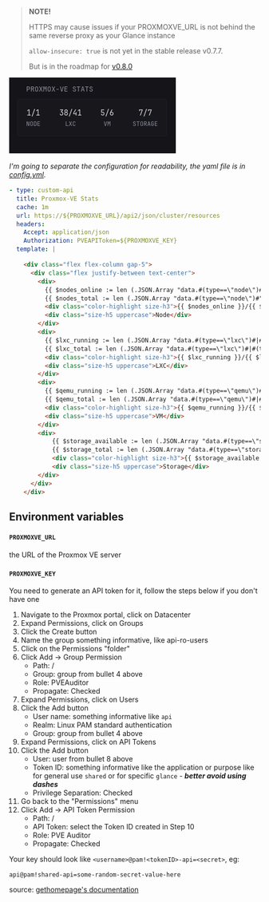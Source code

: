 > **NOTE!**
> 
> HTTPS may cause issues if your PROXMOXVE_URL is not behind the same reverse proxy as your Glance instance
>
> `allow-insecure: true` is not yet in the stable release v0.7.7.
>
> But is in the roadmap for [v0.8.0](https://github.com/glanceapp/glance/issues/361#issuecomment-2667354818)


![](preview.png)

_I'm going to separate the configuration for readability, the yaml file is in [config.yml](config.yml)._
```yaml
- type: custom-api
  title: Proxmox-VE Stats
  cache: 1m
  url: https://${PROXMOXVE_URL}/api2/json/cluster/resources
  headers:
    Accept: application/json
    Authorization: PVEAPIToken=${PROXMOXVE_KEY}
  template: |
```
```html
    <div class="flex flex-column gap-5">
      <div class="flex justify-between text-center">
        <div>
          {{ $nodes_online := len (.JSON.Array "data.#(type==\"node\")#|#(status==\"online\")#") }}
          {{ $nodes_total := len (.JSON.Array "data.#(type==\"node\")#") }}
          <div class="color-highlight size-h3">{{ $nodes_online }}/{{ $nodes_total }}</div>
          <div class="size-h5 uppercase">Node</div>
        </div>
        <div>
          {{ $lxc_running := len (.JSON.Array "data.#(type==\"lxc\")#|#(status==\"running\")#|#(template==0)#") }}
          {{ $lxc_total := len (.JSON.Array "data.#(type==\"lxc\")#|#(template==0)#") }}
          <div class="color-highlight size-h3">{{ $lxc_running }}/{{ $lxc_total }}</div>
          <div class="size-h5 uppercase">LXC</div>
        </div>
        <div>
          {{ $qemu_running := len (.JSON.Array "data.#(type==\"qemu\")#|#(status==\"running\")#|#(template==0)#") }}
          {{ $qemu_total := len (.JSON.Array "data.#(type==\"qemu\")#|#(template==0)#") }}
          <div class="color-highlight size-h3">{{ $qemu_running }}/{{ $qemu_total }}</div>
          <div class="size-h5 uppercase">VM</div>
        </div>
        <div>
            {{ $storage_available := len (.JSON.Array "data.#(type==\"storage\")#|#(status==\"available\")#") }}
            {{ $storage_total := len (.JSON.Array "data.#(type==\"storage\")#") }}
            <div class="color-highlight size-h3">{{ $storage_available }}/{{ $storage_total }}</div>
            <div class="size-h5 uppercase">Storage</div>
        </div>
      </div>
    </div>
```

## Environment variables

#### `PROXMOXVE_URL`
the URL of the Proxmox VE server

#### `PROXMOXVE_KEY`
You need to generate an API token for it, follow the steps below if you don't have one

1. Navigate to the Proxmox portal, click on Datacenter
2. Expand Permissions, click on Groups
3. Click the Create button
4. Name the group something informative, like api-ro-users
5. Click on the Permissions "folder"
6. Click Add -> Group Permission
    - Path: /
    - Group: group from bullet 4 above
    - Role: PVEAuditor
    - Propagate: Checked
7. Expand Permissions, click on Users
8. Click the Add button
    - User name: something informative like `api`
    - Realm: Linux PAM standard authentication
    - Group: group from bullet 4 above
9. Expand Permissions, click on API Tokens
10. Click the Add button
    - User: user from bullet 8 above
    - Token ID: something informative like the application or purpose like  for general use `shared` or for specific `glance` - **_better avoid using dashes_**
    - Privilege Separation: Checked
11. Go back to the "Permissions" menu
12. Click Add -> API Token Permission
    - Path: /
    - API Token: select the Token ID created in Step 10
    - Role: PVE Auditor
    - Propagate: Checked

Your key should look like `<username>@pam!<tokenID>-api=<secret>`, eg:
```
api@pam!shared-api=some-random-secret-value-here
```

source: [gethomepage's documentation](https://github.com/gethomepage/homepage/blob/main/docs/widgets/services/proxmox.md)
